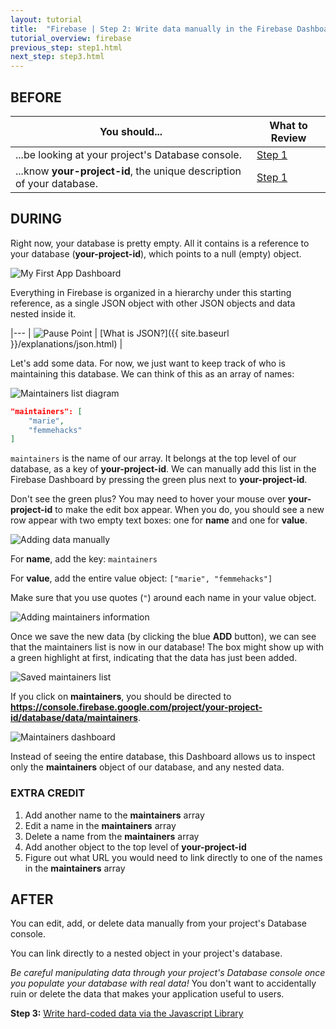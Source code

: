 ```yaml
---
layout: tutorial
title:  "Firebase | Step 2: Write data manually in the Firebase Dashboard"
tutorial_overview: firebase
previous_step: step1.html
next_step: step3.html
---
```

## BEFORE

| You should... | What to Review |
|------------ |-------- |
| ...be looking at your project's Database console.| [Step 1](step1.html) |
| ...know **your-project-id**, the unique description of your database.| [Step 1](step1.html) |

## DURING

Right now, your database is pretty empty. All it contains is a reference to your database (**your-project-id**), which points to a null (empty) object.

![My First App Dashboard]({{site.baseurl}}/assets/firebase/screenshot_empty_db.png)

Everything in Firebase is organized in a hierarchy under this starting reference, as a single JSON object with other JSON objects and data nested inside it.

|---
| ![Pause Point]({{site.baseurl}}/assets/firebase/pause_point.png) | [What is JSON?]({{ site.baseurl }}/explanations/json.html) |

Let's add some data. For now, we just want to keep track of who is maintaining this database. We can think of this as an array of names:

![Maintainers list diagram]({{site.baseurl}}/assets/firebase/diagram_app_maintainers.png)

```json
"maintainers": [
    "marie",
    "femmehacks"
]
```

`maintainers` is the name of our array. It belongs at the top level of our database, as a key of **your-project-id**. We can manually add this list in the Firebase Dashboard by pressing the green plus next to **your-project-id**.

Don't see the green plus? You may need to hover your mouse over **your-project-id** to make the edit box appear. When you do, you should see a new row appear with two empty text boxes: one for **name** and one for **value**.

![Adding data manually]({{site.baseurl}}/assets/firebase/screenshot_add_data.png)

For **name**, add the key: ```maintainers```

For **value**, add the entire value object: ```["marie", "femmehacks"]```

Make sure that you use quotes (```"```) around each name in your value object.

![Adding maintainers information]({{site.baseurl}}/assets/firebase/screenshot_add_maintainers.png)

Once we save the new data (by clicking the blue **ADD** button), we can see that the maintainers list is now in our database! The box might show up with a green highlight at first, indicating that the data has just been added.

![Saved maintainers list]({{site.baseurl}}/assets/firebase/screenshot_save_maintainers.png)

If you click on **maintainers**, you should be directed to __https://console.firebase.google.com/project/your-project-id/database/data/maintainers__.

![Maintainers dashboard]({{site.baseurl}}/assets/firebase/screenshot_database_maintainers.png)

Instead of seeing the entire database, this Dashboard allows us to inspect only the **maintainers** object of our database, and any nested data.

### EXTRA CREDIT

1. Add another name to the **maintainers** array
2. Edit a name in the **maintainers** array
3. Delete a name from the **maintainers** array
4. Add another object to the top level of **your-project-id**
5. Figure out what URL you would need to link directly to one of the names in the **maintainers** array

## AFTER

You can edit, add, or delete data manually from your project's Database console.

You can link directly to a nested object in your project's database.

*Be careful manipulating data through your project's Database console once you populate your database with real data!* You don't want to accidentally ruin or delete the data that makes your application useful to users.

**Step 3:** [Write hard-coded data via the Javascript Library](step3.html)
